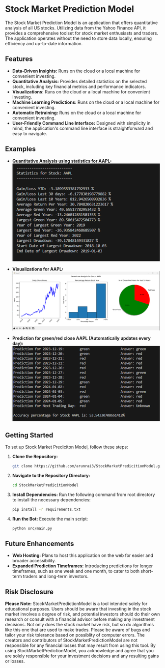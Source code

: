 # Stock Market Prediction Model

The Stock Market Prediction Model is an application that offers quantitative analysis of all US stocks. Utilizing data from the Yahoo Finance API, it provides a comprehensive toolset for stock market enthusiasts and traders. The application operates without the need to store data locally, ensuring efficiency and up-to-date information.


## Features

- **Data-Driven Insights:** Runs on the cloud or a local machine for convenient investing.
- **Quantitative Analysis:** Provides detailed statistics on the selected stock, including key financial metrics and performance indicators.
- **Visualizations:** Runs on the cloud or a local machine for convenient investing.
- **Machine Learning Predictions:** Runs on the cloud or a local machine for convenient investing.
- **Automatic Retraining:** Runs on the cloud or a local machine for convenient investing.
- **User-Friendly Command Line Interface:** Designed with simplicity in mind, the application's command line interface is straightforward and easy to navigate.


## Examples


- **Quantitative Analysis using statistics for AAPL:** 
![Quantitative Analysis](example_images/stats.png)

- **Visualizations for AAPL:** 
![Visualizations](example_images/matplot.png)

- **Prediction for green/red close AAPL (Automatically updates every day):** 
![Prediction Model](example_images/ai_stock.png)


## Getting Started
To set up Stock Market Prediciton Model, follow these steps:

1. **Clone the Repository:**
   ```bash
   git clone https://github.com/arunrai3/StockMarketPredicitionModel.git

2. **Navigate to the Repository Directory:**
   ```bash
   cd StockMarketPredicitionModel

3. **Install Dependencies:**
   Run the following command from root directory to install the necessary dependencies:
   ```bash
   pip install -r requirements.txt


4. **Run the Bot:**
   Execute the main script:
   ```bash
   python src/main.py

## Future Enhancements 

- **Web Hosting:** Plans to host this application on the web for easier and broader accessibility.
- **Expanded Prediction Timeframes:** Introducing predictions for longer timeframes, such as one week and one month, to cater to both short-term traders and long-term investors.


## Risk Disclosure

**Please Note:** StockMarketPredictionModel is a tool intended solely for educational purposes. Users should be aware that investing in the stock market involves a degree of risk, and potential investors should do their own research or consult with a financial advisor before making any investment decisions. Not only does the stock market have risk, but so do algorithms like this one that are used to make trades. Please be aware of bugs and tailor your risk tolerance based on possiblity of computer errors. The creators and contributors of StockMarketPredictionModel are not responsible for any financial losses that may result from using this tool. By using StockMarketPredictionModel, you acknowledge and agree that you are solely responsible for your investment decisions and any resulting gains or losses.
